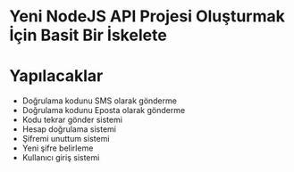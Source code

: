 # Yeni NodeJS API Projesi Oluşturmak İçin Basit Bir İskelete






# Yapılacaklar
- Doğrulama kodunu SMS olarak gönderme
- Doğrulama kodunu Eposta olarak gönderme
- Kodu tekrar gönder sistemi
- Hesap doğrulama sistemi
- Şifremi unuttum sistemi
- Yeni şifre belirleme
- Kullanıcı giriş sistemi
